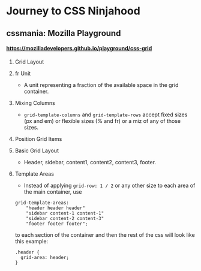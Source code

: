 # Journey to CSS Ninjahood

## cssmania: Mozilla Playground
#### https://mozilladevelopers.github.io/playground/css-grid

1. Grid Layout
2. fr Unit
    - A unit representing a fraction of the available space in the grid container.
3. Mixing Columns
    - <code>grid-template-columns</code> and <code>grid-template-rows</code> accept fixed sizes (px and em) or flexible sizes (% and fr) or a miz of any of those sizes.
4. Position Grid Items
5. Basic Grid Layout
    - Header, sidebar, content1, content2, content3, footer.
6. Template Areas
    - Instead of applying <code>grid-row: 1 / 2</code> or any other size to each area of the main container, use

    ```
    grid-template-areas:
        "header header header"
        "sidebar content-1 content-1"
        "sidebar content-2 content-3"
        "footer footer footer";
    ```

    to each section of the container and then the rest of the css will look like this example:

    ```
    .header {
      grid-area: header;
    }
    ```
